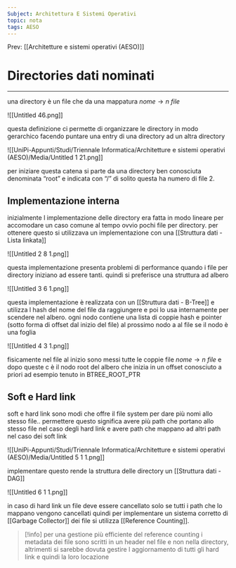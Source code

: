 ```yaml
---
Subject: Architettura E Sistemi Operativi
topic: nota
tags: AESO
---
```


Prev: [[Architetture e sistemi operativi (AESO)]]

# Directories dati nominati
---


una directory è un file che da una mappatura $nome \rightarrow n\ file$

![[Untitled 46.png]]

questa definizione ci permette di organizzare le directory in modo gerarchico facendo puntare una entry di una directory ad un altra directory



![[UniPi-Appunti/Studi/Triennale Informatica/Architetture e sistemi operativi (AESO)/Media/Untitled 1 21.png]]

per iniziare questa catena si parte da una directory ben conosciuta denominata “root” e indicata con “/” di solito questa ha numero di file 2.

## Implementazione interna

inizialmente l implementazione delle directory era fatta in modo lineare per accomodare un caso comune al tempo ovvio pochi file per directory. per ottenere questo si utilizzava un implementazione con una [[Struttura dati - Lista linkata]]

![[Untitled 2 8 1.png]]

questa implementazione presenta problemi di performance quando i file per directory iniziano ad essere tanti. quindi si preferisce una struttura ad albero

![[Untitled 3 6 1.png]]

questa implementazione è realizzata con un [[Struttura dati - B-Tree]] e utilizza l hash del nome del file da raggiungere e poi lo usa internamente per scendere nel albero.
ogni nodo contiene una lista di coppie hash e pointer (sotto forma di offset dal inizio del file) al prossimo nodo a al file se il nodo è una foglia

![[Untitled 4 3 1.png]]

fisicamente nel file al inizio sono messi tutte le coppie file $nome \rightarrow n\ file$ e dopo queste c è il nodo root del albero che inizia in un offset conosciuto a priori ad esempio tenuto in BTREE_ROOT_PTR

## Soft e Hard link

soft e hard link sono modi che offre il file system per dare più nomi allo stesso file.. permettere questo significa avere più path che portano allo stesso file nel caso degli hard link e avere path che mappano ad altri path nel caso dei soft link



![[UniPi-Appunti/Studi/Triennale Informatica/Architetture e sistemi operativi (AESO)/Media/Untitled 5 1 1.png]]

 implementare questo rende la struttura delle directory un [[Struttura dati - DAG]]

![[Untitled 6 1 1.png]]

in caso di hard link un file deve essere cancellato solo se tutti i path che lo mappano vengono cancellati quindi per implementare un sistema corretto di [[Garbage Collector]] dei file si utilizza [[Reference Counting]].

>[!info]
 per una gestione più efficiente del reference counting i metadata dei file sono scritti in un header nel file e non nella directory, altrimenti si sarebbe dovuta gestire l aggiornamento di tutti gli hard link e quindi la loro locazione
